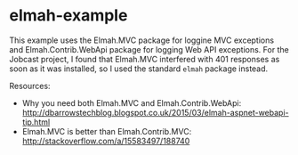# elmah-example

This example uses the Elmah.MVC package for loggine MVC exceptions and Elmah.Contrib.WebApi package for logging Web API exceptions.
For the Jobcast project, I found that Elmah.MVC interfered with 401 responses as soon as it was installed, 
so I used the standard `elmah` package instead.

Resources:
* Why you need both Elmah.MVC and Elmah.Contrib.WebApi: http://dbarrowstechblog.blogspot.co.uk/2015/03/elmah-aspnet-webapi-tip.html
* Elmah.MVC is better than Elmah.Contrib.MVC: http://stackoverflow.com/a/15583497/188740
